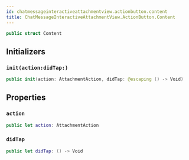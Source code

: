 ```yaml
---
id: chatmessageinteractiveattachmentview.actionbutton.content 
title: ChatMessageInteractiveAttachmentView.ActionButton.Content
--- 
```


``` swift
public struct Content 
```

## Initializers

### `init(action:didTap:)`

``` swift
public init(action: AttachmentAction, didTap: @escaping () -> Void) 
```

## Properties

### `action`

``` swift
public let action: AttachmentAction
```

### `didTap`

``` swift
public let didTap: () -> Void
```
